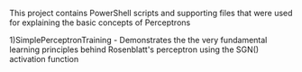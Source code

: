 ﻿This project contains PowerShell scripts and supporting files that were used for explaining the basic concepts of Perceptrons


1)SimplePerceptronTraining - Demonstrates the the very fundamental learning principles behind Rosenblatt's perceptron using the SGN() activation function